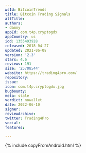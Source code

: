 ```yaml
---
wsId: BitcoinTrends
title: Bitcoin Trading Signals
altTitle: 
authors:
- danny
appId: com.t4p.cryptogdx
appCountry: us
idd: 1355493928
released: 2018-04-27
updated: 2021-06-08
version: '2.3'
stars: 4.6
reviews: 191
size: '25708544'
website: https://trading4pro.com/
repository: 
issue: 
icon: com.t4p.cryptogdx.jpg
bugbounty: 
meta: stale
verdict: nowallet
date: 2022-06-10
signer: 
reviewArchive: 
twitter: Trading4Pro
social: 
features: 

---
```


{% include copyFromAndroid.html %}
